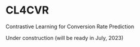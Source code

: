 # CL4CVR
Contrastive Learning for Conversion Rate Prediction

Under construction (will be ready in July, 2023)
